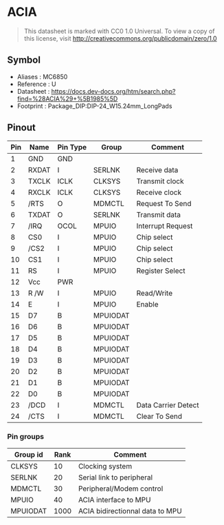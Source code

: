 # ACIA

> This datasheet is marked with CC0 1.0
> Universal. To view a copy of this license, visit
> http://creativecommons.org/publicdomain/zero/1.0

## Symbol

* Aliases : MC6850
* Reference : U
* Datasheet : https://docs.dev-docs.org/htm/search.php?find=%28ACIA%29+%5B1985%5D
* Footprint : Package_DIP:DIP-24_W15.24mm_LongPads

## Pinout

|Pin|Name|Pin Type|Group|Comment|
|---|---|---|---|---|
|1|GND|GND|||
|2|RXDAT|I|SERLNK|Receive data|
|3|TXCLK|ICLK|CLKSYS|Transmit clock|
|4|RXCLK|ICLK|CLKSYS|Receive clock|
|5|/RTS|O|MDMCTL|Request To Send|
|6|TXDAT|O|SERLNK|Transmit data|
|7|/IRQ|OCOL|MPUIO|Interrupt Request|
|8|CS0|I|MPUIO|Chip select|
|9|/CS2|I|MPUIO|Chip select|
|10|CS1|I|MPUIO|Chip select|
|11|RS|I|MPUIO|Register Select|
|12|Vcc|PWR|||
|13|R /W|I|MPUIO|Read/Write|
|14|E|I|MPUIO|Enable|
|15|D7|B|MPUIODAT||
|16|D6|B|MPUIODAT||
|17|D5|B|MPUIODAT||
|18|D4|B|MPUIODAT||
|19|D3|B|MPUIODAT||
|20|D2|B|MPUIODAT||
|21|D1|B|MPUIODAT||
|22|D0|B|MPUIODAT||
|23|/DCD|I|MDMCTL|Data Carrier Detect|
|24|/CTS|I|MDMCTL|Clear To Send|

### Pin groups

|Group id|Rank|Comment|
|---|---|---|
|CLKSYS|10|Clocking system|
|SERLNK|20|Serial link to peripheral|
|MDMCTL|30|Peripheral/Modem control|
|MPUIO|40|ACIA interface to MPU|
|MPUIODAT|1000|ACIA bidirectionnal data to MPU|
